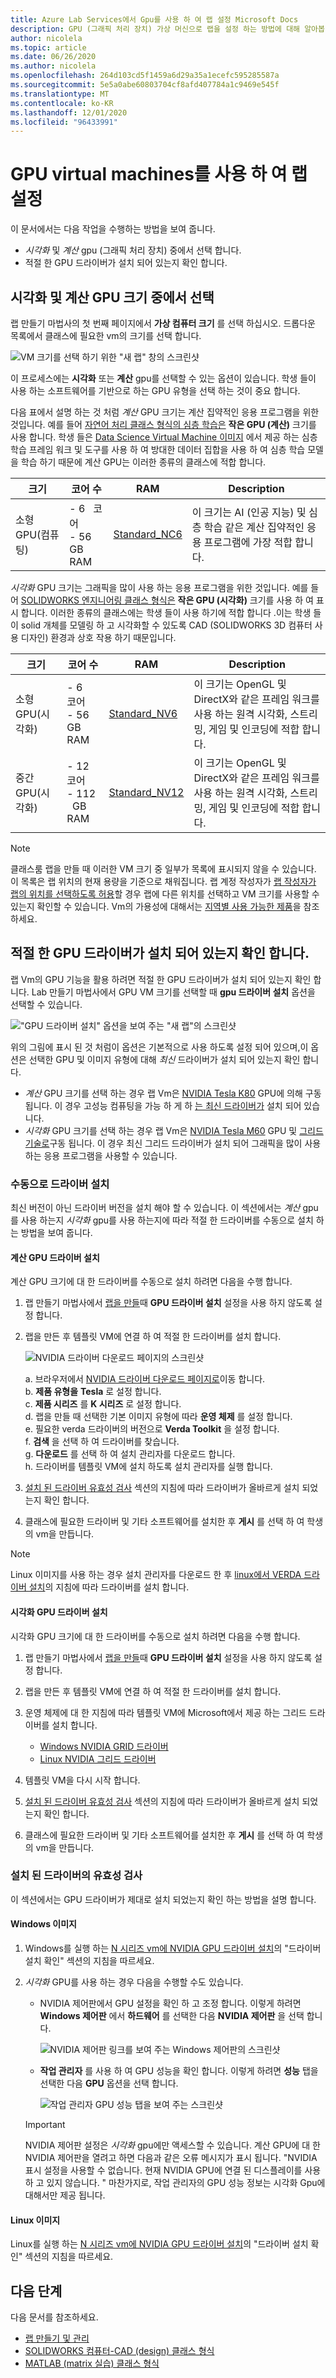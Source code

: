 ```yaml
---
title: Azure Lab Services에서 Gpu를 사용 하 여 랩 설정 Microsoft Docs
description: GPU (그래픽 처리 장치) 가상 머신으로 랩을 설정 하는 방법에 대해 알아봅니다.
author: nicolela
ms.topic: article
ms.date: 06/26/2020
ms.author: nicolela
ms.openlocfilehash: 264d103cd5f1459a6d29a35a1ecefc595285587a
ms.sourcegitcommit: 5e5a0abe60803704cf8afd407784a1c9469e545f
ms.translationtype: MT
ms.contentlocale: ko-KR
ms.lasthandoff: 12/01/2020
ms.locfileid: "96433991"
---
```

# <a name="set-up-a-lab-with-gpu-virtual-machines"></a>GPU virtual machines를 사용 하 여 랩 설정

이 문서에서는 다음 작업을 수행하는 방법을 보여 줍니다.

- *시각화* 및 *계산* gpu (그래픽 처리 장치) 중에서 선택 합니다.
- 적절 한 GPU 드라이버가 설치 되어 있는지 확인 합니다.

## <a name="choose-between-visualization-and-compute-gpu-sizes"></a>시각화 및 계산 GPU 크기 중에서 선택
랩 만들기 마법사의 첫 번째 페이지에서 **가상 컴퓨터 크기** 를 선택 하십시오. 드롭다운 목록에서 클래스에 필요한 vm의 크기를 선택 합니다.  

![VM 크기를 선택 하기 위한 "새 랩" 창의 스크린샷](./media/how-to-setup-gpu/lab-gpu-selection.png)

이 프로세스에는 **시각화** 또는 **계산** gpu를 선택할 수 있는 옵션이 있습니다.  학생 들이 사용 하는 소프트웨어를 기반으로 하는 GPU 유형을 선택 하는 것이 중요 합니다.  

다음 표에서 설명 하는 것 처럼 *계산* GPU 크기는 계산 집약적인 응용 프로그램을 위한 것입니다.  예를 들어 [자연어 처리 클래스 형식의 심층 학습은](./class-type-deep-learning-natural-language-processing.md) **작은 GPU (계산)** 크기를 사용 합니다.  학생 들은 [Data Science Virtual Machine 이미지](https://azuremarketplace.microsoft.com/marketplace/apps/microsoft-dsvm.ubuntu-1804) 에서 제공 하는 심층 학습 프레임 워크 및 도구를 사용 하 여 방대한 데이터 집합을 사용 하 여 심층 학습 모델을 학습 하기 때문에 계산 GPU는 이러한 종류의 클래스에 적합 합니다.

| 크기 | 코어 수 | RAM | Description | 
| ---- | ----- | --- | ----------- | 
| 소형 GPU(컴퓨팅) | -&nbsp;6 &nbsp; 코어<br>-&nbsp;56 &nbsp; GB &nbsp; RAM  | [Standard_NC6](../virtual-machines/nc-series.md) |이 크기는 AI (인공 지능) 및 심층 학습 같은 계산 집약적인 응용 프로그램에 가장 적합 합니다. |

*시각화* GPU 크기는 그래픽을 많이 사용 하는 응용 프로그램을 위한 것입니다.  예를 들어 [SOLIDWORKS 엔지니어링 클래스 형식은](./class-type-solidworks.md) **작은 GPU (시각화)** 크기를 사용 하 여 표시 합니다.  이러한 종류의 클래스에는 학생 들이 사용 하기에 적합 합니다 .이는 학생 들이 solid 개체를 모델링 하 고 시각화할 수 있도록 CAD (SOLIDWORKS 3D 컴퓨터 사용 디자인) 환경과 상호 작용 하기 때문입니다.

| 크기 | 코어 수 | RAM | Description | 
| ---- | ----- | --- | ----------- | 
| 소형 GPU(시각화) | -&nbsp;6 &nbsp; 코어<br>-&nbsp;56 &nbsp; GB &nbsp; RAM  | [Standard_NV6](../virtual-machines/nv-series.md) | 이 크기는 OpenGL 및 DirectX와 같은 프레임 워크를 사용 하는 원격 시각화, 스트리밍, 게임 및 인코딩에 적합 합니다. |
| 중간 GPU(시각화) | -&nbsp;12 &nbsp; 코어<br>-&nbsp;112 &nbsp; GB &nbsp; RAM  | [Standard_NV12](../virtual-machines/nv-series.md?bc=%252fazure%252fvirtual-machines%252flinux%252fbreadcrumb%252ftoc.json&toc=%252fazure%252fvirtual-machines%252flinux%252ftoc.json) | 이 크기는 OpenGL 및 DirectX와 같은 프레임 워크를 사용 하는 원격 시각화, 스트리밍, 게임 및 인코딩에 적합 합니다. |

> [!NOTE]
> 클래스룸 랩을 만들 때 이러한 VM 크기 중 일부가 목록에 표시되지 않을 수 있습니다. 이 목록은 랩 위치의 현재 용량을 기준으로 채워집니다. 랩 계정 작성자가 [랩 작성자가 랩의 위치를 선택하도록 허용](allow-lab-creator-pick-lab-location.md)할 경우 랩에 다른 위치를 선택하고 VM 크기를 사용할 수 있는지 확인할 수 있습니다. Vm의 가용성에 대해서는 [지역별 사용 가능한 제품](https://azure.microsoft.com/regions/services/?products=virtual-machines)을 참조 하세요.

## <a name="ensure-that-the-appropriate-gpu-drivers-are-installed"></a>적절 한 GPU 드라이버가 설치 되어 있는지 확인 합니다.
랩 Vm의 GPU 기능을 활용 하려면 적절 한 GPU 드라이버가 설치 되어 있는지 확인 합니다.  Lab 만들기 마법사에서 GPU VM 크기를 선택할 때 **gpu 드라이버 설치** 옵션을 선택할 수 있습니다.  

!["GPU 드라이버 설치" 옵션을 보여 주는 "새 랩"의 스크린샷](./media/how-to-setup-gpu/lab-gpu-drivers.png)

위의 그림에 표시 된 것 처럼이 옵션은 기본적으로 사용 하도록 설정 되어 있으며,이 옵션은 선택한 GPU 및 이미지 유형에 대해 *최신* 드라이버가 설치 되어 있는지 확인 합니다.
- *계산* GPU 크기를 선택 하는 경우 랩 Vm은 [NVIDIA Tesla K80](https://www.nvidia.com/content/dam/en-zz/Solutions/Data-Center/tesla-product-literature/Tesla-K80-BoardSpec-07317-001-v05.pdf) GPU에 의해 구동 됩니다.  이 경우 고성능 컴퓨팅을 가능 하 게 하 [는 최신 드라이버가](http://developer.download.nvidia.com/compute/cuda/2_0/docs/CudaReferenceManual_2.0.pdf) 설치 되어 있습니다.
- *시각화* GPU 크기를 선택 하는 경우 랩 Vm은 [NVIDIA Tesla M60](https://images.nvidia.com/content/tesla/pdf/188417-Tesla-M60-DS-A4-fnl-Web.pdf) GPU 및 [그리드 기술로](https://www.nvidia.com/content/dam/en-zz/Solutions/design-visualization/solutions/resources/documents1/NVIDIA_GRID_vPC_Solution_Overview.pdf)구동 됩니다.  이 경우 최신 그리드 드라이버가 설치 되어 그래픽을 많이 사용 하는 응용 프로그램을 사용할 수 있습니다.

### <a name="install-the-drivers-manually"></a>수동으로 드라이버 설치
최신 버전이 아닌 드라이버 버전을 설치 해야 할 수 있습니다.  이 섹션에서는 *계산* gpu를 사용 하는지 *시각화* gpu를 사용 하는지에 따라 적절 한 드라이버를 수동으로 설치 하는 방법을 보여 줍니다.

#### <a name="install-the-compute-gpu-drivers"></a>계산 GPU 드라이버 설치

계산 GPU 크기에 대 한 드라이버를 수동으로 설치 하려면 다음을 수행 합니다.

1. 랩 만들기 마법사에서 [랩을 만들](./how-to-manage-classroom-labs.md)때 **GPU 드라이버 설치** 설정을 사용 하지 않도록 설정 합니다.

1. 랩을 만든 후 템플릿 VM에 연결 하 여 적절 한 드라이버를 설치 합니다.

   ![NVIDIA 드라이버 다운로드 페이지의 스크린샷](./media/how-to-setup-gpu/nvidia-driver-download.png) 

   a. 브라우저에서 [NVIDIA 드라이버 다운로드 페이지로](https://www.nvidia.com/Download/index.aspx)이동 합니다.  
   b. **제품 유형을** **Tesla** 로 설정 합니다.  
   c. **제품 시리즈** 를 **K 시리즈** 로 설정 합니다.  
   d. 랩을 만들 때 선택한 기본 이미지 유형에 따라 **운영 체제** 를 설정 합니다.  
   e. 필요한 verda 드라이버의 버전으로 **Verda Toolkit** 을 설정 합니다.  
   f. **검색** 을 선택 하 여 드라이버를 찾습니다.  
   g. **다운로드** 를 선택 하 여 설치 관리자를 다운로드 합니다.  
   h. 드라이버를 템플릿 VM에 설치 하도록 설치 관리자를 실행 합니다.  
1. [설치 된 드라이버 유효성 검사](how-to-setup-lab-gpu.md#validate-the-installed-drivers) 섹션의 지침에 따라 드라이버가 올바르게 설치 되었는지 확인 합니다. 
1. 클래스에 필요한 드라이버 및 기타 소프트웨어를 설치한 후 **게시** 를 선택 하 여 학생의 vm을 만듭니다.

> [!NOTE]
> Linux 이미지를 사용 하는 경우 설치 관리자를 다운로드 한 후 [linux에서 VERDA 드라이버 설치](../virtual-machines/linux/n-series-driver-setup.md?toc=%252fazure%252fvirtual-machines%252flinux%252ftoc.json#install-cuda-drivers-on-n-series-vms)의 지침에 따라 드라이버를 설치 합니다.

#### <a name="install-the-visualization-gpu-drivers"></a>시각화 GPU 드라이버 설치

시각화 GPU 크기에 대 한 드라이버를 수동으로 설치 하려면 다음을 수행 합니다.

1. 랩 만들기 마법사에서 [랩을 만들](./how-to-manage-classroom-labs.md)때 **GPU 드라이버 설치** 설정을 사용 하지 않도록 설정 합니다.
1. 랩을 만든 후 템플릿 VM에 연결 하 여 적절 한 드라이버를 설치 합니다.
1. 운영 체제에 대 한 지침에 따라 템플릿 VM에 Microsoft에서 제공 하는 그리드 드라이버를 설치 합니다.
   -  [Windows NVIDIA GRID 드라이버](../virtual-machines/windows/n-series-driver-setup.md#nvidia-grid-drivers)
   -  [Linux NVIDIA 그리드 드라이버](../virtual-machines/linux/n-series-driver-setup.md?toc=%252fazure%252fvirtual-machines%252flinux%252ftoc.json#nvidia-grid-drivers)
  
1. 템플릿 VM을 다시 시작 합니다.
1. [설치 된 드라이버 유효성 검사](how-to-setup-lab-gpu.md#validate-the-installed-drivers) 섹션의 지침에 따라 드라이버가 올바르게 설치 되었는지 확인 합니다.
1. 클래스에 필요한 드라이버 및 기타 소프트웨어를 설치한 후 **게시** 를 선택 하 여 학생의 vm을 만듭니다.

### <a name="validate-the-installed-drivers"></a>설치 된 드라이버의 유효성 검사
이 섹션에서는 GPU 드라이버가 제대로 설치 되었는지 확인 하는 방법을 설명 합니다.

#### <a name="windows-images"></a>Windows 이미지
1.  Windows를 실행 하는 [N 시리즈 vm에 NVIDIA GPU 드라이버 설치](../virtual-machines/windows/n-series-driver-setup.md#verify-driver-installation)의 "드라이버 설치 확인" 섹션의 지침을 따르세요.
1.  *시각화* GPU를 사용 하는 경우 다음을 수행할 수도 있습니다.
    - NVIDIA 제어판에서 GPU 설정을 확인 하 고 조정 합니다. 이렇게 하려면 **Windows 제어판** 에서 **하드웨어** 를 선택한 다음 **NVIDIA 제어판** 을 선택 합니다.

      ![NVIDIA 제어판 링크를 보여 주는 Windows 제어판의 스크린샷](./media/how-to-setup-gpu/control-panel-nvidia-settings.png) 

     - **작업 관리자** 를 사용 하 여 GPU 성능을 확인 합니다.  이렇게 하려면 **성능** 탭을 선택한 다음 **GPU** 옵션을 선택 합니다.

       ![작업 관리자 GPU 성능 탭을 보여 주는 스크린샷](./media/how-to-setup-gpu/task-manager-gpu.png) 

      > [!IMPORTANT]
      > NVIDIA 제어판 설정은 *시각화* gpu에만 액세스할 수 있습니다.  계산 GPU에 대 한 NVIDIA 제어판을 열려고 하면 다음과 같은 오류 메시지가 표시 됩니다. "NVIDIA 표시 설정을 사용할 수 없습니다.  현재 NVIDIA GPU에 연결 된 디스플레이를 사용 하 고 있지 않습니다. "  마찬가지로, 작업 관리자의 GPU 성능 정보는 시각화 Gpu에 대해서만 제공 됩니다.

#### <a name="linux-images"></a>Linux 이미지
Linux를 실행 하는 [N 시리즈 vm에 NVIDIA GPU 드라이버 설치](../virtual-machines/linux/n-series-driver-setup.md#verify-driver-installation)의 "드라이버 설치 확인" 섹션의 지침을 따르세요.

## <a name="next-steps"></a>다음 단계
다음 문서를 참조하세요.

- [랩 만들기 및 관리](how-to-manage-classroom-labs.md)
- [SOLIDWORKS 컴퓨터-CAD (design) 클래스 형식](class-type-solidworks.md)
- [MATLAB (matrix 실습) 클래스 형식](class-type-matlab.md)